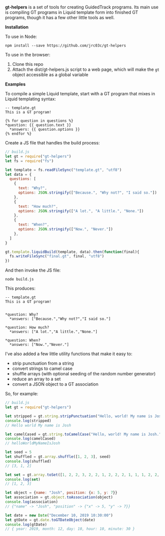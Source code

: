 **gt-helpers** is a set of tools for creating GuidedTrack programs. Its main use is compiling GT programs in Liquid template form into finished GT programs, though it has a few other little tools as well.

**Installation**

To use in Node:

`npm install --save https://github.com/jrc03c/gt-helpers`

To use in the browser:

1. Clone this repo
2. Attach the dist/gt-helpers.js script to a web page, which will make the `gt` object accessible as a global variable

**Examples**

To compile a simple Liquid template, start with a GT program that mixes in Liquid templating syntax:

```
-- template.gt
This is a GT program!

{% for question in questions %}
*question: {{ question.text }}
  *answers: {{ question.options }}
{% endfor %}
```

Create a JS file that handles the build process:

```js
// build.js
let gt = require("gt-helpers")
let fs = require("fs")

let template = fs.readFileSync("template.gt", "utf8")
let data = {
  questions: [
    {
      text: "Why?", 
      options: JSON.stringify(["Because.", "Why not?", "I said so."])
    },
    {
      text: "How much?", 
      options: JSON.stringify(["A lot.", "A little.", "None."])
    },
    {
      text: "When?", 
      options: JSON.stringify(["Now.", "Never."])
    },
  ]
}

gt.template.liquidBuild(template, data).then(function(final){
  fs.writeFileSync("final.gt", final, "utf8")
})
```

And then invoke the JS file:

`node build.js`

This produces:

```
-- template.gt
This is a GT program!


*question: Why?
  *answers: ["Because.","Why not?","I said so."]

*question: How much?
  *answers: ["A lot.","A little.","None."]

*question: When?
  *answers: ["Now.","Never."]
```

I've also added a few little utility functions that make it easy to:

- strip punctuation from a string
- convert strings to camel case
- shuffle arrays (with optional seeding of the random number generator)
- reduce an array to a set
- convert a JSON object to a GT association

So, for example:

```js
// build.js
let gt = require("gt-helpers")

let stripped = gt.string.stripPunctuation("Hello, world! My name is Josh.")
console.log(stripped)
// Hello world My name is Josh

let camelCased = gt.string.toCamelCase("Hello, world! My name is Josh.")
console.log(camelCased)
// helloWorldMyNameIsJosh

let seed = 5
let shuffled = gt.array.shuffle([1, 2, 3], seed)
console.log(shuffled)
// [3, 1, 2]

let set = gt.array.toSet([1, 2, 2, 3, 2, 2, 1, 2, 2, 2, 1, 1, 1, 2, 2, 3])
console.log(set)
// [1, 2, 3]

let object = {name: "Josh", position: {x: 5, y: 7}}
let association = gt.object.toAssociation(object)
console.log(association)
// {"name" -> "Josh", "position" -> {"x" -> 5, "y" -> 7}}

let date = new Date("December 10, 2019 10:30:00")
let gtDate = gt.date.toGTDateObject(date)
console.log(gtDate)
// { year: 2019, month: 12, day: 10, hour: 10, minute: 30 }
```